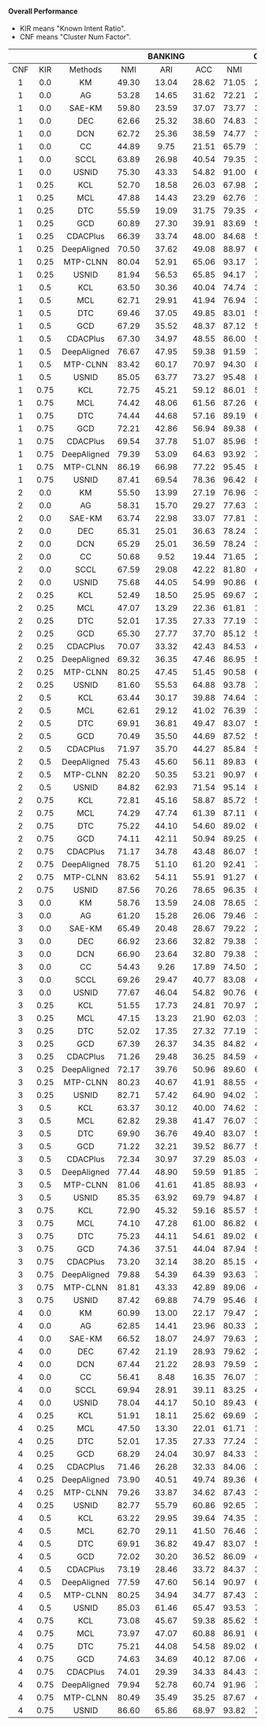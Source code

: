 #### Overall Performance
* KIR means "Known Intent Ratio".  
* CNF means "Cluster Num Factor".  


| | |  ||BANKING  |  | | CLINC   |  |  |StackOverflow |  |  
|:-----:|:-----:|:-----:|:-----:|:-----:|:-----:|:-----:|:-----:|:-----:|:-----:|:-----:|:-----:|
| CNF | KIR | Methods | NMI | ARI | ACC  |NMI | ARI | ACC | NMI | ARI | ACC  |
|1|0.0|KM|49.30|13.04|28.62|71.05|27.72|45.76|19.87|5.23|23.72|
|1|0.0|AG|53.28|14.65|31.62|72.21|27.05|44.12|25.54|7.12|28.50|
|1|0.0|SAE-KM|59.80|23.59|37.07|73.77|31.58|47.15|44.96|28.23|49.11|
|1|0.0|DEC|62.66|25.32|38.60|74.83|31.71|48.77|58.76|36.23|59.49|
|1|0.0|DCN|62.72|25.36|38.59|74.77|31.68|48.69|58.75|36.23|59.48|
|1|0.0|CC|44.89|9.75|21.51|65.79|18.00|32.69|19.06|8.79|21.01|
|1|0.0|SCCL|63.89|26.98|40.54|79.35|38.14|50.44|69.11|34.81|68.15|
|1|0.0|USNID|75.30|43.33|54.82|91.00|68.54|75.87|72.00|52.25|69.28|
|1|0.25|KCL|52.70|18.58|26.03|67.98|24.30|29.40|30.42|17.66|30.69|
|1|0.25|MCL|47.88|14.43|23.29|62.76|18.21|28.52|26.68|17.54|31.46|
|1|0.25|DTC|55.59|19.09|31.75|79.35|41.92|56.90|29.96|17.51|29.54|
|1|0.25|GCD|60.89|27.30|39.91|83.69|52.13|64.69|31.72|16.81|36.76|
|1|0.25|CDACPlus|66.39|33.74|48.00|84.68|50.02|66.24|46.16|30.99|51.61|
|1|0.25|DeepAligned|70.50|37.62|49.08|88.97|64.63|74.07|50.86|37.96|54.50|
|1|0.25|MTP-CLNN|80.04|52.91|65.06|93.17|76.20|83.26|73.35|54.80|74.70|
|1|0.25|USNID|81.94|56.53|65.85|94.17|77.95|83.12|74.91|65.45|75.76|
|1|0.5|KCL|63.50|30.36|40.04|74.74|35.28|45.69|53.39|41.74|56.80|
|1|0.5|MCL|62.71|29.91|41.94|76.94|39.74|49.44|45.17|36.28|52.53|
|1|0.5|DTC|69.46|37.05|49.85|83.01|50.45|64.39|49.80|37.38|52.92|
|1|0.5|GCD|67.29|35.52|48.37|87.12|59.75|70.93|49.57|31.15|53.77|
|1|0.5|CDACPlus|67.30|34.97|48.55|86.00|54.87|68.01|46.21|30.88|51.79|
|1|0.5|DeepAligned|76.67|47.95|59.38|91.59|72.56|80.70|68.28|57.62|74.52|
|1|0.5|MTP-CLNN|83.42|60.17|70.97|94.30|80.17|86.18|76.66|62.24|80.36|
|1|0.5|USNID|85.05|63.77|73.27|95.48|82.99|87.28|78.77|71.63|82.06|
|1|0.75|KCL|72.75|45.21|59.12|86.01|58.62|68.89|63.98|54.28|68.69|
|1|0.75|MCL|74.42|48.06|61.56|87.26|61.21|70.27|63.44|56.11|71.71|
|1|0.75|DTC|74.44|44.68|57.16|89.19|67.15|77.65|63.05|53.83|71.04|
|1|0.75|GCD|72.21|42.86|56.94|89.38|66.03|76.82|60.14|42.05|65.20|
|1|0.75|CDACPlus|69.54|37.78|51.07|85.96|55.17|67.77|58.23|40.95|64.57|
|1|0.75|DeepAligned|79.39|53.09|64.63|93.92|79.94|86.79|73.28|60.09|77.97|
|1|0.75|MTP-CLNN|86.19|66.98|77.22|95.45|84.30|89.46|77.12|69.36|82.90|
|1|0.75|USNID|87.41|69.54|78.36|96.42|86.77|90.36|80.13|74.90|85.66|
|2|0.0|KM|55.50|13.99|27.19|76.96|32.92|46.53|27.86|8.78|26.13|
|2|0.0|AG|58.31|15.70|29.27|77.63|32.88|46.60|30.29|9.67|27.60|
|2|0.0|SAE-KM|63.74|22.98|33.07|77.81|32.81|44.24|50.82|30.06|40.84|
|2|0.0|DEC|65.31|25.01|36.63|78.24|33.66|46.42|59.74|33.22|47.80|
|2|0.0|DCN|65.29|25.01|36.59|78.24|33.68|46.45|59.69|33.27|47.72|
|2|0.0|CC|50.68|9.52|19.44|71.65|20.31|33.14|26.77|12.06|25.82|
|2|0.0|SCCL|67.59|29.08|42.22|81.80|42.54|53.18|66.68|40.90|54.52|
|2|0.0|USNID|75.68|44.05|54.99|90.86|67.54|73.92|68.36|45.00|60.09|
|2|0.25|KCL|52.49|18.50|25.95|69.67|26.69|32.68|30.54|18.13|30.87|
|2|0.25|MCL|47.07|13.29|22.36|61.81|16.97|26.73|26.48|17.60|29.90|
|2|0.25|DTC|52.01|17.35|27.33|77.19|36.74|49.00|25.25|13.22|25.98|
|2|0.25|GCD|65.30|27.77|37.70|85.12|50.98|57.79|37.01|20.11|34.67|
|2|0.25|CDACPlus|70.07|33.32|42.43|84.53|46.59|55.00|47.46|31.19|41.76|
|2|0.25|DeepAligned|69.32|36.35|47.46|86.95|58.02|65.77|46.58|32.57|47.23|
|2|0.25|MTP-CLNN|80.25|47.45|51.45|90.58|60.89|60.37|69.01|56.40|62.90|
|2|0.25|USNID|81.60|55.53|64.88|93.78|75.90|81.13|72.46|60.88|71.80|
|2|0.5|KCL|63.44|30.17|39.88|74.64|35.01|45.25|54.57|43.61|58.04|
|2|0.5|MCL|62.61|29.12|41.02|76.39|38.29|48.09|45.63|38.67|50.77|
|2|0.5|DTC|69.91|36.81|49.47|83.07|50.51|64.24|48.42|34.95|50.15|
|2|0.5|GCD|70.49|35.50|44.69|87.52|58.10|63.11|52.46|34.83|47.14|
|2|0.5|CDACPlus|71.97|35.70|44.27|85.84|50.22|56.90|60.79|44.31|53.30|
|2|0.5|DeepAligned|75.43|45.60|56.11|89.83|65.26|71.98|54.84|35.80|47.43|
|2|0.5|MTP-CLNN|82.20|50.35|53.21|90.97|61.62|60.43|72.44|62.76|68.03|
|2|0.5|USNID|84.82|62.93|71.54|95.14|80.80|85.32|76.50|66.54|76.82|
|2|0.75|KCL|72.81|45.16|58.87|85.72|58.37|68.69|65.66|57.72|71.05|
|2|0.75|MCL|74.29|47.74|61.39|87.11|60.84|70.09|63.59|59.18|69.86|
|2|0.75|DTC|75.22|44.10|54.60|89.02|65.71|72.60|66.19|58.23|70.55|
|2|0.75|GCD|74.11|42.11|50.94|89.25|63.57|67.92|59.61|43.01|53.39|
|2|0.75|CDACPlus|71.17|34.78|43.48|86.07|50.56|57.38|54.01|37.61|46.63|
|2|0.75|DeepAligned|78.75|51.10|61.20|92.41|72.02|76.96|66.81|49.76|63.78|
|2|0.75|MTP-CLNN|83.62|54.11|55.91|91.27|62.65|61.44|73.27|62.21|67.03|
|2|0.75|USNID|87.56|70.26|78.65|96.35|86.75|90.35|78.86|71.10|82.02|
|3|0.0|KM|58.76|13.59|24.08|78.65|31.30|41.36|31.39|10.62|25.14|
|3|0.0|AG|61.20|15.28|26.06|79.46|31.30|41.45|32.52|10.08|24.30|
|3|0.0|SAE-KM|65.49|20.48|28.67|79.22|29.60|38.50|51.54|26.95|34.09|
|3|0.0|DEC|66.92|23.66|32.82|79.38|30.64|40.26|59.70|30.15|41.26|
|3|0.0|DCN|66.90|23.64|32.80|79.38|30.67|40.23|59.66|30.16|41.25|
|3|0.0|CC|54.43|9.26|17.89|74.50|20.14|31.24|30.01|12.04|24.23|
|3|0.0|SCCL|69.26|29.47|40.77|83.08|43.75|52.16|63.51|33.43|40.65|
|3|0.0|USNID|77.67|46.04|54.82|90.76|68.30|73.17|72.50|57.72|70.67|
|3|0.25|KCL|51.55|17.73|24.81|70.97|28.94|36.67|30.01|16.92|29.51|
|3|0.25|MCL|47.15|13.23|21.90|62.03|16.48|28.06|26.52|16.49|29.37|
|3|0.25|DTC|52.02|17.35|27.32|77.19|36.75|49.01|25.36|13.07|25.67|
|3|0.25|GCD|67.39|26.37|34.35|84.82|44.48|49.53|38.96|18.62|29.16|
|3|0.25|CDACPlus|71.26|29.48|36.25|84.59|40.95|46.75|50.11|27.74|34.58|
|3|0.25|DeepAligned|72.17|39.76|50.96|89.60|66.90|75.08|53.25|41.08|55.11|
|3|0.25|MTP-CLNN|80.23|40.67|41.91|88.55|47.44|46.84|67.03|51.92|56.01|
|3|0.25|USNID|82.71|57.42|64.90|94.02|78.45|81.38|77.26|70.05|77.08|
|3|0.5|KCL|63.37|30.12|40.00|74.62|35.15|45.68|53.96|41.95|56.23|
|3|0.5|MCL|62.82|29.38|41.47|76.07|37.79|48.01|46.46|39.16|50.95|
|3|0.5|DTC|69.90|36.76|49.40|83.07|50.51|64.24|48.45|34.98|50.07|
|3|0.5|GCD|71.22|32.21|39.52|86.77|51.21|54.39|52.74|29.31|36.64|
|3|0.5|CDACPlus|72.34|30.97|37.29|85.03|42.08|46.89|51.88|28.62|34.81|
|3|0.5|DeepAligned|77.44|48.90|59.59|91.85|73.54|79.48|62.10|46.44|61.46|
|3|0.5|MTP-CLNN|81.06|41.61|41.85|88.93|48.41|47.35|70.03|55.44|59.03|
|3|0.5|USNID|85.35|63.92|69.79|94.87|81.75|83.55|79.53|74.33|81.36|
|3|0.75|KCL|72.90|45.32|59.16|85.57|57.72|68.39|66.40|59.05|72.14|
|3|0.75|MCL|74.10|47.28|61.00|86.82|60.41|69.99|62.34|56.57|68.78|
|3|0.75|DTC|75.23|44.11|54.61|89.02|65.70|72.60|66.23|58.24|70.76|
|3|0.75|GCD|74.36|37.51|44.04|87.94|55.49|58.44|58.64|36.54|42.45|
|3|0.75|CDACPlus|73.20|32.14|38.20|85.15|42.20|47.00|63.36|38.58|42.00|
|3|0.75|DeepAligned|79.88|54.39|64.39|93.63|79.66|84.17|72.11|57.94|75.12|
|3|0.75|MTP-CLNN|81.81|43.33|42.89|89.06|48.71|47.57|69.48|51.66|55.27|
|3|0.75|USNID|87.42|69.88|74.79|95.46|83.80|84.23|80.26|75.85|82.53|
|4|0.0|KM|60.99|13.00|22.17|79.47|28.84|37.72|33.07|10.64|23.13|
|4|0.0|AG|62.85|14.41|23.96|80.33|27.99|36.54|33.59|10.24|22.18|
|4|0.0|SAE-KM|66.52|18.07|24.97|79.63|26.22|34.79|51.31|22.80|28.45|
|4|0.0|DEC|67.42|21.19|28.93|79.62|27.14|36.15|59.80|28.81|39.60|
|4|0.0|DCN|67.44|21.22|28.93|79.59|27.12|36.23|59.80|28.82|39.60|
|4|0.0|CC|56.41|8.48|16.35|76.07|18.60|28.71|32.31|11.63|22.27|
|4|0.0|SCCL|69.94|28.91|39.11|83.25|41.76|48.67|61.63|30.28|34.67|
|4|0.0|USNID|78.04|44.17|50.10|89.43|60.94|63.25|69.45|51.09|57.02|
|4|0.25|KCL|51.91|18.11|25.62|69.69|26.91|33.58|30.04|17.18|29.56|
|4|0.25|MCL|47.50|13.30|22.01|61.71|16.33|25.79|25.39|14.66|27.40|
|4|0.25|DTC|52.01|17.35|27.33|77.24|36.94|49.29|25.35|13.07|25.67|
|4|0.25|GCD|68.29|24.04|30.97|84.33|39.10|44.04|39.48|15.90|24.32|
|4|0.25|CDACPlus|71.46|26.28|32.33|84.06|35.49|40.87|47.39|21.15|26.77|
|4|0.25|DeepAligned|73.90|40.51|49.74|89.36|63.70|67.98|57.21|44.82|54.13|
|4|0.25|MTP-CLNN|79.26|33.87|34.62|87.43|39.73|40.21|65.43|45.44|48.14|
|4|0.25|USNID|82.77|55.79|60.86|92.65|71.59|71.83|75.59|65.32|69.76|
|4|0.5|KCL|63.22|29.95|39.64|74.35|34.90|45.53|53.38|41.71|55.72|
|4|0.5|MCL|62.70|29.11|41.50|76.46|37.89|47.61|48.10|41.76|50.78|
|4|0.5|DTC|69.91|36.82|49.47|83.07|50.51|64.24|48.34|35.00|50.32|
|4|0.5|GCD|72.02|30.20|36.52|86.09|44.79|47.90|52.54|25.38|30.69|
|4|0.5|CDACPlus|73.19|28.46|33.72|84.37|36.27|41.13|60.25|29.96|32.67|
|4|0.5|DeepAligned|77.59|47.60|56.14|90.97|68.38|70.99|68.38|58.80|74.39|
|4|0.5|MTP-CLNN|80.25|34.94|34.77|87.43|39.60|40.33|68.29|48.85|50.93|
|4|0.5|USNID|85.03|61.46|65.47|93.53|75.00|74.22|78.02|71.61|75.79|
|4|0.75|KCL|73.08|45.67|59.38|85.62|58.13|68.65|64.33|54.99|68.98|
|4|0.75|MCL|73.97|47.07|60.88|86.91|60.68|69.92|62.68|56.64|69.22|
|4|0.75|DTC|75.21|44.08|54.58|89.02|65.71|72.60|66.27|58.16|70.60|
|4|0.75|GCD|74.63|34.69|40.12|87.06|48.84|51.44|57.96|31.13|35.36|
|4|0.75|CDACPlus|74.01|29.39|34.33|84.43|36.49|41.32|58.79|28.91|31.21|
|4|0.75|DeepAligned|79.94|52.78|60.74|91.96|71.44|72.75|74.47|67.39|76.49|
|4|0.75|MTP-CLNN|80.49|35.49|35.25|87.67|40.56|40.99|67.90|45.07|47.08|
|4|0.75|USNID|86.60|65.86|68.97|93.82|75.71|74.10|78.83|72.89|77.09|